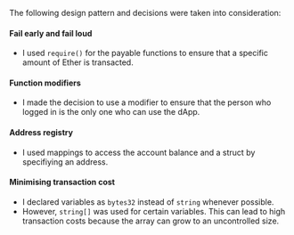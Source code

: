The following design pattern and decisions were taken into consideration:

#### Fail early and fail loud
- I used `require()` for the payable functions to ensure that a specific amount of Ether is transacted.

#### Function modifiers
- I made the decision to use a modifier to ensure that the person who logged in is the only one who can use the dApp.

#### Address registry
- I used mappings to access the account balance and a struct by specifiying an address.

#### Minimising transaction cost
- I declared variables as `bytes32` instead of `string` whenever possible.
- However, `string[]` was used for certain variables. This can lead to high transaction costs because the array can grow to an uncontrolled size.
